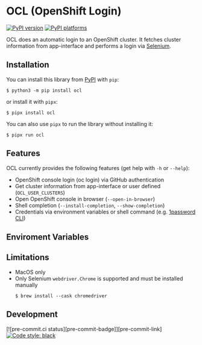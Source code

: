 # OCL (OpenShift Login)

[![PyPI version][pypi-version]][pypi-link]
[![PyPI platforms][pypi-platforms]][pypi-link]


OCL does an automatic login to an OpenShift cluster. It fetches cluster information from app-interface and performs a login via [Selenium](https://selenium-python.readthedocs.io).

## Installation

You can install this library from [PyPI](https://pypi.org/project/pyworkon/) with `pip`:


```shell
$ python3 -m pip install ocl
```

or install it with `pipx`:
```shell
$ pipx install ocl
```

You can also use `pipx` to run the library without installing it:

```shell
$ pipx run ocl
```

## Features

OCL currently provides the following features (get help with `-h` or `--help`):

- OpenShift console login (oc login) via GitHub authentication
- Get cluster information from app-interface or user defined (`OCL_USER_CLUSTERS`)
- Open OpenShift console in browser (`--open-in-browser`)
- Shell completion (`--install-completion`, `--show-completion`)
- Credentials via environment variables or shell command (e.g. [1password CLI](https://developer.1password.com/docs/cli/))


## Enviroment Variables


## Limitations

* MacOS only
* Only Selenium `webdriver.Chrome` is supported and must be installed manually
  ```shell
  $ brew install --cask chromedriver
  ```


## Development

[![pre-commit.ci status][pre-commit-badge]][pre-commit-link]
[![Code style: black][black-badge]][black-link]


[black-badge]:              https://img.shields.io/badge/code%20style-black-000000.svg
[black-link]:               https://github.com/psf/black
[conda-badge]:              https://img.shields.io/conda/vn/conda-forge/pyworkon
[conda-link]:               https://github.com/conda-forge/pyworkon-feedstock
[github-discussions-badge]: https://img.shields.io/static/v1?label=Discussions&message=Ask&color=blue&logo=github
[github-discussions-link]:  https://github.com/chassing/pyworkon/discussions
[pypi-link]:                https://pypi.org/project/pyworkon/
[pypi-platforms]:           https://img.shields.io/pypi/pyversions/pyworkon
[pypi-version]:             https://badge.fury.io/py/pyworkon.svg
